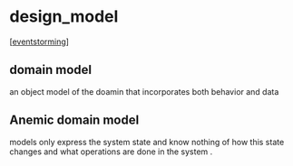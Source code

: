 # design_model

[[eventstorming]]

## domain model 

an object model of the doamin that incorporates both behavior and data

## Anemic domain model 

models only express the system state and know nothing of how this state changes and what operations are done in the system .

[//begin]: # "Autogenerated link references for markdown compatibility"
[eventstorming]: eventstorming.md "eventstorming"
[//end]: # "Autogenerated link references"
